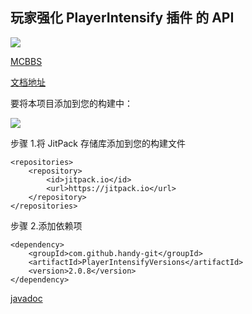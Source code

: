 ## 玩家强化 PlayerIntensify 插件 的 API

![](https://bstats.org/signatures/bukkit/PlayerIntensify.svg)

[MCBBS](https://www.mcbbs.net/thread-1198166-1-1.html)

[文档地址](https://ricedoc.handyplus.cn/wiki/PlayerIntensify/README/)

要将本项目添加到您的构建中：

[![](https://jitpack.io/v/handy-git/PlayerIntensifyVersions.svg)](https://jitpack.io/#handy-git/PlayerIntensifyVersions)

步骤 1.将 JitPack 存储库添加到您的构建文件
```
<repositories>
    <repository>
        <id>jitpack.io</id>
        <url>https://jitpack.io</url>
    </repository>
</repositories>
```
步骤 2.添加依赖项
```
<dependency>
    <groupId>com.github.handy-git</groupId>
    <artifactId>PlayerIntensifyVersions</artifactId>
    <version>2.0.8</version>
</dependency>
```

[javadoc](https://handy-git.github.io/PlayerIntensifyVersions/)